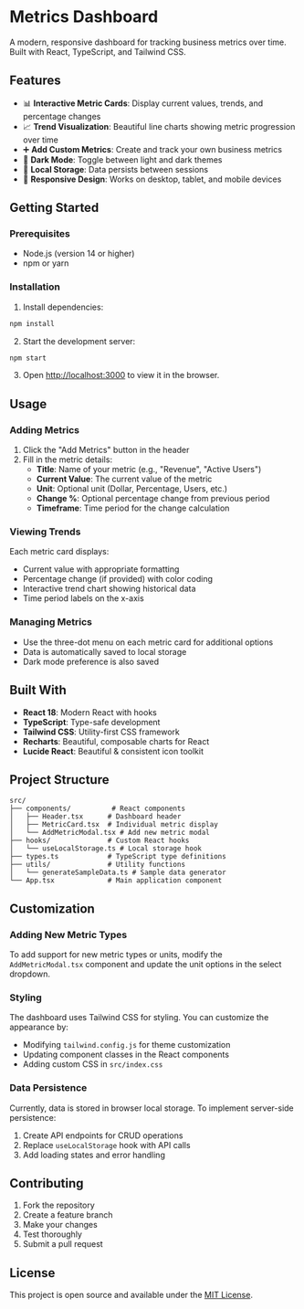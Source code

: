 # Metrics Dashboard

A modern, responsive dashboard for tracking business metrics over time. Built with React, TypeScript, and Tailwind CSS.

## Features

- 📊 **Interactive Metric Cards**: Display current values, trends, and percentage changes
- 📈 **Trend Visualization**: Beautiful line charts showing metric progression over time
- ➕ **Add Custom Metrics**: Create and track your own business metrics
- 🌙 **Dark Mode**: Toggle between light and dark themes
- 💾 **Local Storage**: Data persists between sessions
- 📱 **Responsive Design**: Works on desktop, tablet, and mobile devices

## Getting Started

### Prerequisites

- Node.js (version 14 or higher)
- npm or yarn

### Installation

1. Install dependencies:
```bash
npm install
```

2. Start the development server:
```bash
npm start
```

3. Open [http://localhost:3000](http://localhost:3000) to view it in the browser.

## Usage

### Adding Metrics

1. Click the "Add Metrics" button in the header
2. Fill in the metric details:
   - **Title**: Name of your metric (e.g., "Revenue", "Active Users")
   - **Current Value**: The current value of the metric
   - **Unit**: Optional unit (Dollar, Percentage, Users, etc.)
   - **Change %**: Optional percentage change from previous period
   - **Timeframe**: Time period for the change calculation

### Viewing Trends

Each metric card displays:
- Current value with appropriate formatting
- Percentage change (if provided) with color coding
- Interactive trend chart showing historical data
- Time period labels on the x-axis

### Managing Metrics

- Use the three-dot menu on each metric card for additional options
- Data is automatically saved to local storage
- Dark mode preference is also saved

## Built With

- **React 18**: Modern React with hooks
- **TypeScript**: Type-safe development
- **Tailwind CSS**: Utility-first CSS framework
- **Recharts**: Beautiful, composable charts for React
- **Lucide React**: Beautiful & consistent icon toolkit

## Project Structure

```
src/
├── components/          # React components
│   ├── Header.tsx      # Dashboard header
│   ├── MetricCard.tsx  # Individual metric display
│   └── AddMetricModal.tsx # Add new metric modal
├── hooks/              # Custom React hooks
│   └── useLocalStorage.ts # Local storage hook
├── types.ts            # TypeScript type definitions
├── utils/              # Utility functions
│   └── generateSampleData.ts # Sample data generator
└── App.tsx             # Main application component
```

## Customization

### Adding New Metric Types

To add support for new metric types or units, modify the `AddMetricModal.tsx` component and update the unit options in the select dropdown.

### Styling

The dashboard uses Tailwind CSS for styling. You can customize the appearance by:
- Modifying `tailwind.config.js` for theme customization
- Updating component classes in the React components
- Adding custom CSS in `src/index.css`

### Data Persistence

Currently, data is stored in browser local storage. To implement server-side persistence:
1. Create API endpoints for CRUD operations
2. Replace `useLocalStorage` hook with API calls
3. Add loading states and error handling

## Contributing

1. Fork the repository
2. Create a feature branch
3. Make your changes
4. Test thoroughly
5. Submit a pull request

## License

This project is open source and available under the [MIT License](LICENSE).

